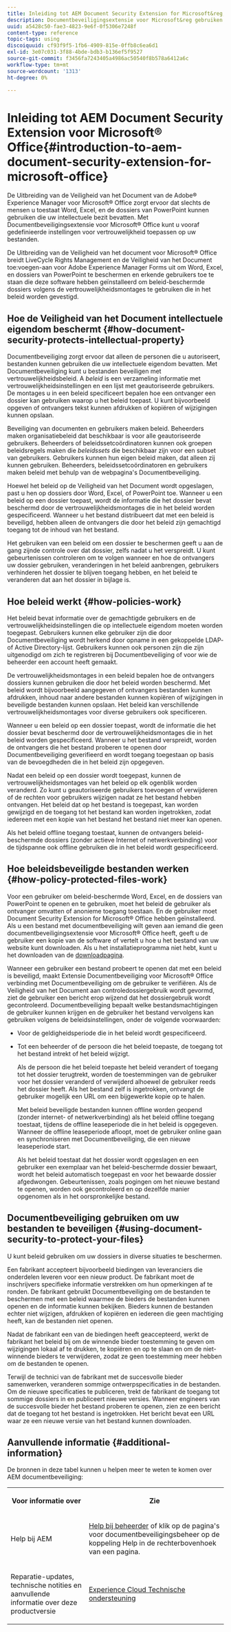 ```yaml
---
title: Inleiding tot AEM Document Security Extension for Microsoft&reg; Office
description: Documentbeveiligingsextensie voor Microsoft&reg gebruiken Office, kunt u vooraf bepaalde vertrouwelijkheidsmontages op uw Microsoft&reg toepassen; Office-bestanden.
uuid: a5428c50-fae3-4823-9e6f-0f5306e7248f
content-type: reference
topic-tags: using
discoiquuid: cf93f9f5-1fb6-4909-815e-0ffb8c6ea6d1
exl-id: 3e07c031-3f88-4bde-bdb3-b136ef5f9527
source-git-commit: f3456fa7243405a4986ac50540f8b578a6412a6c
workflow-type: tm+mt
source-wordcount: '1313'
ht-degree: 0%

---
```


# Inleiding tot AEM Document Security Extension voor Microsoft® Office{#introduction-to-aem-document-security-extension-for-microsoft-office}

De Uitbreiding van de Veiligheid van het Document van de Adobe® Experience Manager voor Microsoft® Office zorgt ervoor dat slechts de mensen u toestaat Word, Excel, en de dossiers van PowerPoint kunnen gebruiken die uw intellectuele bezit bevatten. Met Documentbeveiligingsextensie voor Microsoft® Office kunt u vooraf gedefinieerde instellingen voor vertrouwelijkheid toepassen op uw bestanden.

De Uitbreiding van de Veiligheid van het document voor Microsoft® Office breidt LiveCycle Rights Management en de Veiligheid van het Document toe:voegen-aan voor Adobe Experience Manager Forms uit om Word, Excel, en dossiers van PowerPoint te beschermen en erkende gebruikers toe te staan die deze software hebben geïnstalleerd om beleid-beschermde dossiers volgens de vertrouwelijkheidsmontages te gebruiken die in het beleid worden gevestigd.

## Hoe de Veiligheid van het Document intellectuele eigendom beschermt {#how-document-security-protects-intellectual-property}

Documentbeveiliging zorgt ervoor dat alleen de personen die u autoriseert, bestanden kunnen gebruiken die uw intellectuele eigendom bevatten. Met Documentbeveiliging kunt u bestanden beveiligen met vertrouwelijkheidsbeleid. A *beleid* is een verzameling informatie met vertrouwelijkheidsinstellingen en een lijst met geautoriseerde gebruikers. De montages u in een beleid specificeert bepalen hoe een ontvanger een dossier kan gebruiken waarop u het beleid toepast. U kunt bijvoorbeeld opgeven of ontvangers tekst kunnen afdrukken of kopiëren of wijzigingen kunnen opslaan.

Beveiliging van documenten en gebruikers maken beleid. Beheerders maken organisatiebeleid dat beschikbaar is voor alle geautoriseerde gebruikers. Beheerders of beleidssetcoördinatoren kunnen ook groepen beleidsregels maken die *beleidssets* die beschikbaar zijn voor een subset van gebruikers. Gebruikers kunnen hun eigen beleid maken, dat alleen zij kunnen gebruiken. Beheerders, beleidssetcoördinatoren en gebruikers maken beleid met behulp van de webpagina&#39;s Documentbeveiliging.

Hoewel het beleid op de Veiligheid van het Document wordt opgeslagen, past u hen op dossiers door Word, Excel, of PowerPoint toe. Wanneer u een beleid op een dossier toepast, wordt de informatie die het dossier bevat beschermd door de vertrouwelijkheidsmontages die in het beleid worden gespecificeerd. Wanneer u het bestand distribueert dat met een beleid is beveiligd, hebben alleen de ontvangers die door het beleid zijn gemachtigd toegang tot de inhoud van het bestand.

Het gebruiken van een beleid om een dossier te beschermen geeft u aan de gang zijnde controle over dat dossier, zelfs nadat u het verspreidt. U kunt gebeurtenissen controleren om te volgen wanneer en hoe de ontvangers uw dossier gebruiken, veranderingen in het beleid aanbrengen, gebruikers verhinderen het dossier te blijven toegang hebben, en het beleid te veranderen dat aan het dossier in bijlage is.

## Hoe beleid werkt {#how-policies-work}

Het beleid bevat informatie over de gemachtigde gebruikers en de vertrouwelijkheidsinstellingen die op intellectuele eigendom moeten worden toegepast. Gebruikers kunnen elke gebruiker zijn die door Documentbeveiliging wordt herkend door opname in een gekoppelde LDAP- of Active Directory-lijst. Gebruikers kunnen ook personen zijn die zijn uitgenodigd om zich te registreren bij Documentbeveiliging of voor wie de beheerder een account heeft gemaakt.

De vertrouwelijkheidsmontages in een beleid bepalen hoe de ontvangers dossiers kunnen gebruiken die door het beleid worden beschermd. Met beleid wordt bijvoorbeeld aangegeven of ontvangers bestanden kunnen afdrukken, inhoud naar andere bestanden kunnen kopiëren of wijzigingen in beveiligde bestanden kunnen opslaan. Het beleid kan verschillende vertrouwelijkheidsmontages voor diverse gebruikers ook specificeren.

Wanneer u een beleid op een dossier toepast, wordt de informatie die het dossier bevat beschermd door de vertrouwelijkheidsmontages die in het beleid worden gespecificeerd. Wanneer u het bestand verspreidt, worden de ontvangers die het bestand proberen te openen door Documentbeveiliging geverifieerd en wordt toegang toegestaan op basis van de bevoegdheden die in het beleid zijn opgegeven.

Nadat een beleid op een dossier wordt toegepast, kunnen de vertrouwelijkheidsmontages van het beleid op elk ogenblik worden veranderd. Zo kunt u geautoriseerde gebruikers toevoegen of verwijderen of de rechten voor gebruikers wijzigen nadat ze het bestand hebben ontvangen. Het beleid dat op het bestand is toegepast, kan worden gewijzigd en de toegang tot het bestand kan worden ingetrokken, zodat iedereen met een kopie van het bestand het bestand niet meer kan openen.

Als het beleid offline toegang toestaat, kunnen de ontvangers beleid-beschermde dossiers (zonder actieve Internet of netwerkverbinding) voor de tijdspanne ook offline gebruiken die in het beleid wordt gespecificeerd.

## Hoe beleidsbeveiligde bestanden werken {#how-policy-protected-files-work}

Voor een gebruiker om beleid-beschermde Word, Excel, en de dossiers van PowerPoint te openen en te gebruiken, moet het beleid de gebruiker als ontvanger omvatten of anonieme toegang toestaan. En de gebruiker moet Document Security Extension for Microsoft® Office hebben geïnstalleerd. Als u een bestand met documentbeveiliging wilt geven aan iemand die geen documentbeveiligingsextensie voor Microsoft® Office heeft, geeft u de gebruiker een kopie van de software of vertelt u hoe u het bestand van uw website kunt downloaden. Als u het installatieprogramma niet hebt, kunt u het downloaden van de [downloadpagina](https://experienceleague.adobe.com/docs/experience-manager-document-security/using/download-installer.html?lang=en).

Wanneer een gebruiker een bestand probeert te openen dat met een beleid is beveiligd, maakt Extensie Documentbeveiliging voor Microsoft® Office verbinding met Documentbeveiliging om de gebruiker te verifiëren. Als de Veiligheid van het Document aan controledossiergebruik wordt gevormd, ziet de gebruiker een bericht erop wijzend dat het dossiergebruik wordt gecontroleerd. Documentbeveiliging bepaalt welke bestandsmachtigingen de gebruiker kunnen krijgen en de gebruiker het bestand vervolgens kan gebruiken volgens de beleidsinstellingen, onder de volgende voorwaarden:

* Voor de geldigheidsperiode die in het beleid wordt gespecificeerd.
* Tot een beheerder of de persoon die het beleid toepaste, de toegang tot het bestand intrekt of het beleid wijzigt.

   Als de persoon die het beleid toepaste het beleid verandert of toegang tot het dossier terugtrekt, worden de toestemmingen van de gebruiker voor het dossier veranderd of verwijderd alhoewel de gebruiker reeds het dossier heeft. Als het bestand zelf is ingetrokken, ontvangt de gebruiker mogelijk een URL om een bijgewerkte kopie op te halen.

   Met beleid beveiligde bestanden kunnen offline worden geopend (zonder internet- of netwerkverbinding) als het beleid offline toegang toestaat, tijdens de offline leaseperiode die in het beleid is opgegeven. Wanneer de offline leaseperiode afloopt, moet de gebruiker online gaan en synchroniseren met Documentbeveiliging, die een nieuwe leaseperiode start.

   Als het beleid toestaat dat het dossier wordt opgeslagen en een gebruiker een exemplaar van het beleid-beschermde dossier bewaart, wordt het beleid automatisch toegepast en voor het bewaarde dossier afgedwongen. Gebeurtenissen, zoals pogingen om het nieuwe bestand te openen, worden ook gecontroleerd en op dezelfde manier opgenomen als in het oorspronkelijke bestand.

## Documentbeveiliging gebruiken om uw bestanden te beveiligen {#using-document-security-to-protect-your-files}

U kunt beleid gebruiken om uw dossiers in diverse situaties te beschermen.

Een fabrikant accepteert bijvoorbeeld biedingen van leveranciers die onderdelen leveren voor een nieuw product. De fabrikant moet de inschrijvers specifieke informatie verstrekken om hun opmerkingen af te ronden. De fabrikant gebruikt Documentbeveiliging om de bestanden te beschermen met een beleid waarmee de bieders de bestanden kunnen openen en de informatie kunnen bekijken. Bieders kunnen de bestanden echter niet wijzigen, afdrukken of kopiëren en iedereen die geen machtiging heeft, kan de bestanden niet openen.

Nadat de fabrikant een van de biedingen heeft geaccepteerd, werkt de fabrikant het beleid bij om de winnende bieder toestemming te geven om wijzigingen lokaal af te drukken, te kopiëren en op te slaan en om de niet-winnende bieders te verwijderen, zodat ze geen toestemming meer hebben om de bestanden te openen.

Terwijl de technici van de fabrikant met de succesvolle bieder samenwerken, veranderen sommige ontwerpspecificaties in de bestanden. Om de nieuwe specificaties te publiceren, trekt de fabrikant de toegang tot sommige dossiers in en publiceert nieuwe versies. Wanneer engineers van de succesvolle bieder het bestand proberen te openen, zien ze een bericht dat de toegang tot het bestand is ingetrokken. Het bericht bevat een URL waar ze een nieuwe versie van het bestand kunnen downloaden.

## Aanvullende informatie {#additional-information}

De bronnen in deze tabel kunnen u helpen meer te weten te komen over AEM documentbeveiliging:

<table >
 <tbody>
  <tr>
   <th><p>Voor informatie over</p> </th>
   <th><p>Zie</p> </th>
  </tr>
  <tr>
   <td><p>Help bij AEM</p> </td>
   <td><p><a href="https://experienceleague.adobe.com/docs/experience-manager-65/forms/administrator-help/get-started/configure-general-aem-forms-settings.html?lang=en">Help bij beheerder</a> of klik op de pagina's voor documentbeveiligingsbeheer op de koppeling Help in de rechterbovenhoek van een pagina.</p> </td>
  </tr>
  <tr>
   <td><p>Reparatie-updates, technische notities en aanvullende informatie over deze productversie</p> </td>
   <td><p><a href="https://experienceleague.adobe.com/?support-solution=General&amp;support-tab=home#support">Experience Cloud Technische ondersteuning</a></p> </td>
  </tr>
 </tbody>
</table>
